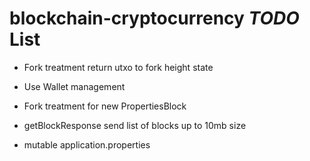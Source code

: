 # blockchain-cryptocurrency *TODO* List

* Fork treatment return utxo to fork height state

* Use Wallet management

* Fork treatment for new PropertiesBlock

* getBlockResponse send list of blocks up to 10mb size

* mutable application.properties
